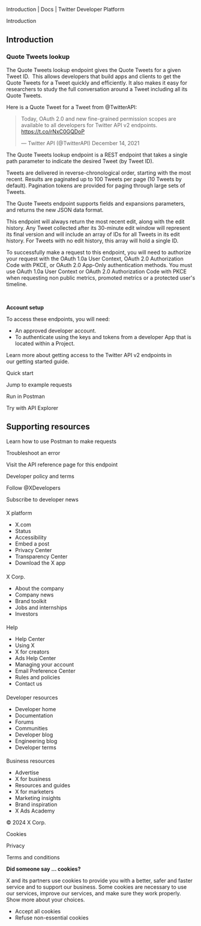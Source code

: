 



Introduction | Docs | Twitter Developer Platform 





































































































Introduction



Introduction
------------


### Quote Tweets lookup


The Quote Tweets lookup endpoint gives the Quote Tweets for a given Tweet ID.  This allows developers that build apps and clients to get the Quote Tweets for a Tweet quickly and efficiently. It also makes it easy for researchers to study the full conversation around a Tweet including all its Quote Tweets.


Here is a Quote Tweet for a Tweet from @TwitterAPI:



> Today, OAuth 2.0 and new fine-grained permission scopes are available to all developers for Twitter API v2 endpoints. https://t.co/rNxC0GQDoP
> 
> 
> — Twitter API (@TwitterAPI) December 14, 2021


The Quote Tweets lookup endpoint is a REST endpoint that takes a single path parameter to indicate the desired Tweet (by Tweet ID). 


Tweets are delivered in reverse-chronological order, starting with the most recent. Results are paginated up to 100 Tweets per page (10 Tweets by default). Pagination tokens are provided for paging through large sets of Tweets.


The Quote Tweets endpoint supports fields and expansions parameters, and returns the new JSON data format.


This endpoint will always return the most recent edit, along with the edit history. Any Tweet collected after its 30-minute edit window will represent its final version and will include an array of IDs for all Tweets in its edit history. For Tweets with no edit history, this array will hold a single ID.


To successfully make a request to this endpoint, you will need to authorize your request with the OAuth 1.0a User Context, OAuth 2.0 Authorization Code with PKCE, or OAuth 2.0 App-Only authentication methods. You must use OAuth 1.0a User Context or OAuth 2.0 Authorization Code with PKCE when requesting non public metrics, promoted metrics or a protected user's timeline.


 











**Account setup**


To access these endpoints, you will need:


* An approved developer account.
* To authenticate using the keys and tokens from a developer App that is located within a Project.


Learn more about getting access to the Twitter API v2 endpoints in our getting started guide.












Quick start


Jump to example requests


Run in Postman


Try with API Explorer













Supporting resources
--------------------






Learn how to use Postman to make requests


Troubleshoot an error


Visit the API reference page for this endpoint





























Developer policy and terms


Follow @XDevelopers


Subscribe to developer news












#### 
 X platform


* X.com
* Status
* Accessibility
* Embed a post
* Privacy Center
* Transparency Center
* Download the X app




#### 
 X Corp.


* About the company
* Company news
* Brand toolkit
* Jobs and internships
* Investors




#### 
 Help


* Help Center
* Using X
* X for creators
* Ads Help Center
* Managing your account
* Email Preference Center
* Rules and policies
* Contact us




#### 
 Developer resources


* Developer home
* Documentation
* Forums
* Communities
* Developer blog
* Engineering blog
* Developer terms




#### 
 Business resources


* Advertise
* X for business
* Resources and guides
* X for marketers
* Marketing insights
* Brand inspiration
* X Ads Academy









 © 2024 X Corp.
 


Cookies


Privacy


Terms and conditions






















**Did someone say … cookies?**  
  


 X and its partners use cookies to provide you with a better, safer and
 faster service and to support our business. Some cookies are necessary to use
 our services, improve our services, and make sure they work properly.
 Show more about your choices.


 




* Accept all cookies
* Refuse non-essential cookies
















